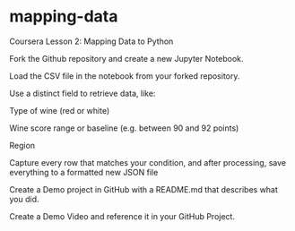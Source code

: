 # mapping-data
Coursera Lesson 2: Mapping Data to Python


Fork the Github repository and create a new Jupyter Notebook.

Load the CSV file in the notebook from your forked repository.

Use a distinct field to retrieve data, like:

Type of wine (red or white)

Wine score range or baseline (e.g. between 90 and 92 points)

Region

Capture every row that matches your condition, and after processing, save everything to a formatted new JSON file

Create a Demo project in GitHub with a README.md that describes what you did.

Create a Demo Video and reference it in your GitHub Project.
